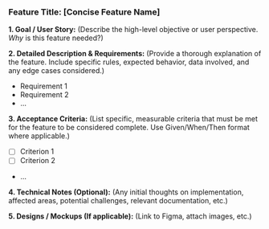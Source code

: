 ### Feature Title: [Concise Feature Name]

**1. Goal / User Story:**
(Describe the high-level objective or user perspective. *Why* is this feature needed?)

**2. Detailed Description & Requirements:**
(Provide a thorough explanation of the feature. Include specific rules, expected behavior, data involved, and any edge cases considered.)
*   Requirement 1
*   Requirement 2
*   ...

**3. Acceptance Criteria:**
(List specific, measurable criteria that must be met for the feature to be considered complete. Use Given/When/Then format where applicable.)
*   [ ] Criterion 1
*   [ ] Criterion 2
*   ...

**4. Technical Notes (Optional):**
(Any initial thoughts on implementation, affected areas, potential challenges, relevant documentation, etc.)

**5. Designs / Mockups (If applicable):**
(Link to Figma, attach images, etc.) 